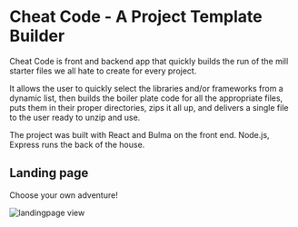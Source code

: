 # Cheat Code - A Project Template Builder

Cheat Code is front and backend app that quickly builds the run of the mill starter files we all hate to create for every project.

It allows the user to quickly select the libraries and/or frameworks from a dynamic list, then builds the boiler plate code for all the appropriate files, puts them in their proper directories, zips it all up, and delivers a single file to the user ready to unzip and use.

The project was built with React and Bulma on the front end. Node.js, Express runs the back of the house.

## Landing page
Choose your own adventure!

![landingpage view](https://github.com/bstiles13/cheat-code-project-builder/blob/master/public/assets/images/cc-01.png)
